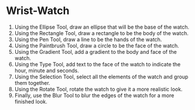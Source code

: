 # Wrist-Watch

1. Using the Ellipse Tool, draw an ellipse that will be the base of the watch.
2. Using the Rectangle Tool, draw a rectangle to be the body of the watch.
3. Using the Pen Tool, draw a line to be the hands of the watch.
4. Using the Paintbrush Tool, draw a circle to be the face of the watch.
5. Using the Gradient Tool, add a gradient to the body and face of the watch.
6. Using the Type Tool, add text to the face of the watch to indicate the hour, minute and seconds.
7. Using the Selection Tool, select all the elements of the watch and group them together.
8. Using the Rotate Tool, rotate the watch to give it a more realistic look.
9. Finally, use the Blur Tool to blur the edges of the watch for a more finished look.
